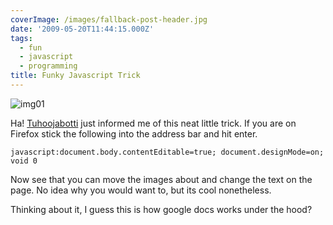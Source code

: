 ```yaml
---
coverImage: /images/fallback-post-header.jpg
date: '2009-05-20T11:44:15.000Z'
tags:
  - fun
  - javascript
  - programming
title: Funky Javascript Trick
---
```


![img01](/wp-content/uploads/2009/05/img01.png "img01")

Ha! [Tuhoojabotti](https://canihasablog.blogspot.com/) just informed me of this neat little trick. If you are on Firefox stick the following into the address bar and hit enter.

<!-- more -->

`javascript:document.body.contentEditable=true; document.designMode=on; void 0`

Now see that you can move the images about and change the text on the page. No idea why you would want to, but its cool nonetheless.

Thinking about it, I guess this is how google docs works under the hood?
